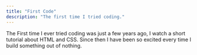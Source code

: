 ```yaml
---
title: "First Code"
description: "The first time I tried coding."
---
```


The First time I ever tried coding was just a few years ago, I watch a short tutorial about HTML and CSS. Since then I have been so excited every time I build something out of nothing.
